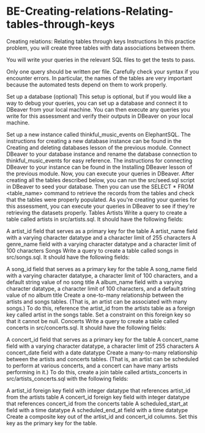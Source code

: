 # BE-Creating-relations-Relating-tables-through-keys

Creating relations: Relating tables through keys
Instructions
In this practice problem, you will create three tables with data associations between them.

You will write your queries in the relevant SQL files to get the tests to pass.

Only one query should be written per file. Carefully check your syntax if you encounter errors. In particular, the names of the tables are very important because the automated tests depend on them to work properly.

Set up a database (optional)
This setup is optional, but if you would like a way to debug your queries, you can set up a database and connect it to DBeaver from your local machine. You can then execute any queries you write for this assessment and verify their outputs in DBeaver on your local machine.

Set up a new instance called thinkful_music_events on ElephantSQL. The instructions for creating a new database instance can be found in the Creating and deleting databases lesson of the previous module.
Connect DBeaver to your database instance and rename the database connection to thinkful_music_events for easy reference. The instructions for connecting DBeaver to your instance can be found in the Installing DBeaver lesson of the previous module.
Now, you can execute your queries in DBeaver.
After creating all the tables described below, you can run the src/seed.sql script in DBeaver to seed your database. Then you can use the SELECT * FROM <table_name> command to retrieve the records from the tables and check that the tables were properly populated. As you're creating your queries for this assessment, you can execute your queries in DBeaver to see if they're retrieving the datasets properly.
Tables
Artists
Write a query to create a table called artists in src/artists.sql. It should have the following fields:

A artist_id field that serves as a primary key for the table
A artist_name field with a varying character datatype and a character limit of 255 characters
A genre_name field with a varying character datatype and a character limit of 100 characters
Songs
Write a query to create a table called songs in src/songs.sql. It should have the following fields:

A song_id field that serves as a primary key for the table
A song_name field with a varying character datatype, a character limit of 100 characters, and a default string value of no song title
A album_name field with a varying character datatype, a character limit of 100 characters, and a default string value of no album title
Create a one-to-many relationship between the artists and songs tables. (That is, an artist can be associated with many songs.) To do this, reference the artist_id from the artists table as a foreign key called artist in the songs table. Set a constraint on this foreign key so that it cannot be null.
Concerts
Write a query to create a table called concerts in src/concerts.sql. It should have the following fields:

A concert_id field that serves as a primary key for the table
A concert_name field with a varying character datatype, a character limit of 255 characters
A concert_date field with a date datatype
Create a many-to-many relationship between the artists and concerts tables. (That is, an artist can be scheduled to perform at various concerts, and a concert can have many artists performing in it.) To do this, create a join table called artists_concerts in src/artists_concerts.sql with the following fields:

A artist_id foreign key field with integer datatype that references artist_id from the artists table
A concert_id foreign key field with integer datatype that references concert_id from the concerts table
A scheduled_start_at field with a time datatype
A scheduled_end_at field with a time datatype
Create a composite key out of the artist_id and concert_id columns. Set this key as the primary key for the table.
